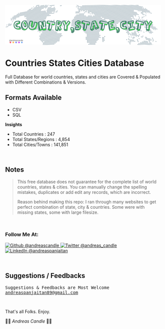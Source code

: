 ![baner](./baner.png)
<br/>
# Countries States Cities Database
Full Database for world countries, states and cities are Covered & Populated with Different Combinations & Versions.
<br/>
## Formats Available
* CSV 
* SQL

<p><b>Insights</b></p>
<ul>
<li>Total Countries : 247</li>
<li>Total States/Regions : 4,854</li>
<li>Total Cities/Towns : 141,851</li>
</ul>
<br/>

<h2>Notes</h2>

<blockquote>
<p>This free database does not guarantee for the complete list of world countries, states & cities. You can manually change the spelling mistakes, duplicates or add edit any records, which are incorrect.</p>

<p>Reason behind making this repo: I ran through many websites to get perfect combination of state, city & countries. Some were with missing states, some with large filesize.</p>
</blockquote>
<br/>

<h3>Follow Me At:</h3>
<a href="https://github.com/andreascandle">
  <img alt="Github @andreascandle" src="https://img.shields.io/static/v1?logo=github&message=Github&color=black&style=flat-square&label=&link=https://github.com/andreascandle" target="_blank" xlink:href="https://github.com/andreascandle"/>
</a>
<a href="https://twitter.com/andreas_candle">
  <img alt="Twitter @andreas_candle" src="https://img.shields.io/static/v1?logo=twitter&message=Twitter&color=black&style=flat-square&label=&link=https://twitter.com/andreas_candle" target="_blank" xlink:href="https://www.linkedin.com/in/andreaspanjaitan/"/></a>
<a href="https://www.linkedin.com/in/andreaspanjaitan/" target="_blank" xlink:href="https://www.linkedin.com/in/andreaspanjaitan/">
  <img alt="LinkedIn @andreaspanjaitan" src="https://img.shields.io/static/v1?logo=linkedin&message=LinkedIn&color=black&style=flat-square&label=&link=https://www.linkedin.com/in/andreaspanjaitan/"/>
  </a>
  <p/>
<br/>
<h2>Suggestions / Feedbacks</h2>
<pre>Suggestions & Feedbacks are Most Welcome
<a href="mailto:andreaspanjaitan89@gmail.com">andreaspanjaitan89@gmail.com</a>
</pre>
<br/>
<p><p>That's all Folks. Enjoy.</p>
🤙🍻 <i>Andreas Candle</i> 🤙🍻
